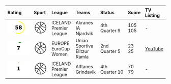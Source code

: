 | Rating                                                                                                                                 | Sport                                                                                                                | League                    | Teams                           | Status         | Score      | TV Listing                                                  |
|:---------------------------------------------------------------------------------------------------------------------------------------|:---------------------------------------------------------------------------------------------------------------------|:--------------------------|:--------------------------------|:---------------|:-----------|:------------------------------------------------------------|
| <img src="https://raw.githubusercontent.com/BlakeDuncan25/Donut-SVG-Ratings/bac4e4a278175106499642192132b1786a9aec38/58.svg" alt="58"> | <img src="https://raw.githubusercontent.com/BlakeDuncan25/Donut-SVG-Ratings/master/basketball.png" alt="Basketball"> | ICELAND<br>Premier League | Akranes IA<br>Njardvik          | 4th Quarter 9  | 105<br>105 | -                                                           |
| <img src="https://raw.githubusercontent.com/BlakeDuncan25/Donut-SVG-Ratings/bac4e4a278175106499642192132b1786a9aec38/7.svg" alt="7">   | <img src="https://raw.githubusercontent.com/BlakeDuncan25/Donut-SVG-Ratings/master/basketball.png" alt="Basketball"> | EUROPE<br>EuroCup Women   | Uniao Sportiva<br>Elitzur Ramla | 2nd Quarter 5  | 23<br>25   | <a href="https://www.youtube.com/@FIBA/streams">YouTube</a> |
| <img src="https://raw.githubusercontent.com/BlakeDuncan25/Donut-SVG-Ratings/bac4e4a278175106499642192132b1786a9aec38/1.svg" alt="1">   | <img src="https://raw.githubusercontent.com/BlakeDuncan25/Donut-SVG-Ratings/master/basketball.png" alt="Basketball"> | ICELAND<br>Premier League | Alftanes<br>Grindavik           | 4th Quarter 10 | 70<br>79   | -                                                           |